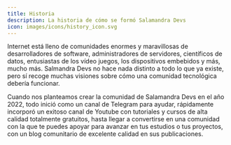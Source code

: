 ```yaml
---
title: Historia
description: La historia de cómo se formó Salamandra Devs
icon: images/icons/history_icon.svg
---
```


Internet está lleno de comunidades enormes y maravillosas de desarrolladores de software, administradores de servidores, científicos de datos, entusiastas de los vídeo juegos, los dispositivos embebidos y más, mucho más. Salmandra Devs no hace nada distinto a todo lo que ya existe, pero sí recoge muchas visiones sobre cómo una comunidad tecnológica debería funcionar. 

Cuando nos planteamos crear la comunidad de Salamandra Devs en el año 2022, todo inició como un canal de Telegram para ayudar, rápidamente incorporó un exitoso canal de Youtube con tutoriales y cursos de alta calidad totalmente gratuitos, hasta llegar a convertirse en una comunidad con la que te puedes apoyar para avanzar en tus estudios o tus proyectos, con un blog comunitario de excelente calidad en sus publicaciones.
